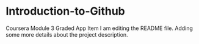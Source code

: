 # Introduction-to-Github
Coursera Module 3 Graded App Item
I am editing the README file. Adding some more details about the project description.
